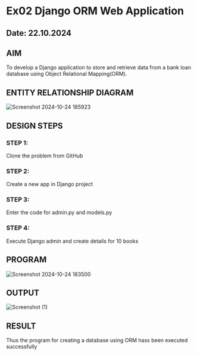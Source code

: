 # Ex02 Django ORM Web Application
## Date: 22.10.2024

## AIM
To develop a Django application to store and retrieve data from a bank loan database using Object Relational Mapping(ORM).

## ENTITY RELATIONSHIP DIAGRAM
![Screenshot 2024-10-24 185923](https://github.com/user-attachments/assets/58d164f8-22a5-442d-9718-9169ef139066)



## DESIGN STEPS

### STEP 1:
Clone the problem from GitHub

### STEP 2:
Create a new app in Django project

### STEP 3:
Enter the code for admin.py and models.py

### STEP 4:
Execute Django admin and create details for 10 books

## PROGRAM
![Screenshot 2024-10-24 183500](https://github.com/user-attachments/assets/ad090dde-8d27-4e5d-b248-b17111f75a78)



## OUTPUT
![Screenshot (1)](https://github.com/user-attachments/assets/c6495e82-04a8-4d94-8903-1acda756c4b0)




## RESULT
Thus the program for creating a database using ORM hass been executed successfully
